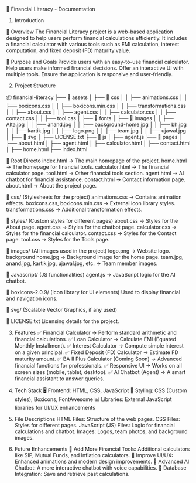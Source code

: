 📖 Financial Literacy - Documentation

1. Introduction

🔹 Overview
The Financial Literacy project is a web-based application designed to help users perform financial calculations efficiently. It includes a financial calculator with various tools such as EMI calculation, interest computation, and fixed deposit (FD) maturity value.

🔹 Purpose and Goals
Provide users with an easy-to-use financial calculator.
Help users make informed financial decisions.
Offer an interactive UI with multiple tools.
Ensure the application is responsive and user-friendly.

2. Project Structure
   
📦 financial-literacy
├── 📂 assets
│   ├── 📂 css
│   │   ├── animations.css
│   │   ├── boxicons.css
│   │   ├── boxicons.min.css
│   │   ├── transformations.css
│   │   ├── about.css
│   │   ├── agent.css
│   │   ├── calculator.css
│   │   ├── contact.css
│   │   ├── tool.css
│   ├── 📂 fonts
│   ├── 📂 images
│   │   ├── Alta.jpg
│   │   ├── anand.jpg
│   │   ├── background-home.jpg
│   │   ├── bh.jpg
│   │   ├── kartik.jpg
│   │   ├── logo.png
│   │   ├── team.jpg
│   │   ├── ujawal.jpg
│   ├── 📂 svg
│   ├── LICENSE.txt
├── 📂 js
│   ├── agent.js
├── 📂 pages
│   ├── about.html
│   ├── agent.html
│   ├── calculator.html
│   ├── contact.html
│   ├── home.html
├── index.html

📂 Root Directo
index.html → The main homepage of the project.
home.html → The homepage for financial tools.
calculator.html → The financial calculator page.
tool.html → Other financial tools section.
agent.html → AI chatbot for financial assistance.
contact.html → Contact information page.
about.html → About the project page.

📂 css/ (Stylesheets for the project)
animations.css → Contains animation effects.
boxicons.css, boxicons.min.css → External icon library styles.
transformations.css → Additional transformation effects.

📂 styles/ (Custom styles for different pages)
about.css → Styles for the About page.
agent.css → Styles for the chatbot page.
calculator.css → Styles for the financial calculator.
contact.css → Styles for the Contact page.
tool.css → Styles for the Tools page.

📂 images/ (All images used in the project)
logo.png → Website logo.
background home.jpg → Background image for the home page.
team.jpg, anand.jpg, kartik.jpg, ujawal.jpg, etc. → Team member images.

📂 Javascript/ (JS functionalities)
agent.js → JavaScript logic for the AI chatbot.

📂 boxicons-2.0.9/ (Icon library for UI elements)
Used to display financial and navigation icons.

📂 svg/ (Scalable Vector Graphics, if any used)

📜 LICENSE.txt
Licensing details for the project.


3. Features
✅ Financial Calculator → Perform standard arithmetic and financial calculations.
✅ Loan Calculator → Calculate EMI (Equated Monthly Installment).
✅ Interest Calculator → Compute simple interest on a given principal.
✅ Fixed Deposit (FD) Calculator → Estimate FD maturity amount.
✅ BA II Plus Calculator (Coming Soon) → Advanced financial functions for professionals.
✅ Responsive UI → Works on all screen sizes (mobile, tablet, desktop).
✅ AI Chatbot (Agent) → A smart financial assistant to answer queries.

4. Tech Stack
🖥 Frontend: HTML, CSS, JavaScript
🎨 Styling: CSS (Custom styles), Boxicons, FontAwesome
📊 Libraries: External JavaScript libraries for UI/UX enhancements

  
6. File Descriptions
HTML Files: Structure of the web pages.
CSS Files: Styles for different pages.
JavaScript (JS) Files: Logic for financial calculations and chatbot.
Images: Logos, team photos, and background images.

7. Future Enhancements
📌 Add More Financial Tools: Additional calculators like SIP, Mutual Funds, and Inflation calculators.
📌 Improve UI/UX: Enhanced animations and modern design improvements.
📌 Advanced AI Chatbot: A more interactive chatbot with voice capabilities.
📌 Database Integration: Save and retrieve past calculations.
